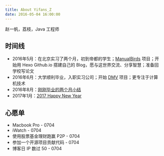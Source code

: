 ```yaml
---
title: About Yifans_Z
date: 2016-05-04 16:00:00
---
```

赵一帆，荔枝，Java 工程师

## 时间线

- 2016年5月：在北京实习了两个月，初到帝都的学生；[ManualBirds](http://www.manualbirds.com) 项目；开始用 Hexo Github.io 撘建自己的 Blog，愿与这世界交流、分享智慧；准备回学校写论文
- 2016年6月：大学顺利毕业，入职实习公司；开始 [DMV](http://dmv-tests.org/) 项目；更专注于计算机技术
- 2016年8月：[刚刚毕业的两个月小结](http://zyf.im/2016/08/31/20160601-20160831-report/)
- 2017年1月：[2017 Happy New Year](http://zyf.im/2017/01/04/2017-happy-new-year/)

## 心愿单

- Macbook Pro - 0704
- iWatch - 0704
- 使用股票基金理财跑赢 P2P - 0704
- 参加一个开源项目贡献代码 - 0704
- 博客日 IP 数过 50 - 0704
